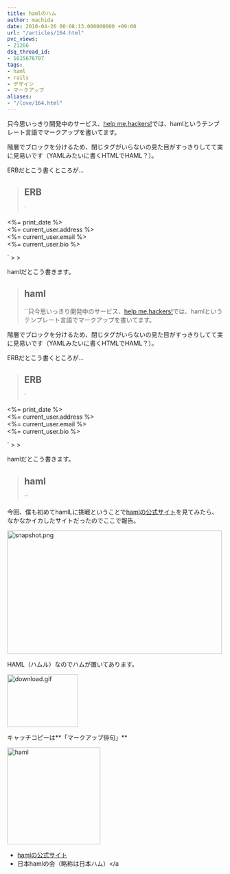 ```yaml
---
title: hamlのハム
author: machida
date: 2010-04-26 00:08:13.000000000 +09:00
url: "/articles/164.html"
pvc_views:
- 21266
dsq_thread_id:
- 1615676707
tags:
- haml
- rails
- デザイン
- マークアップ
aliases:
- "/love/164.html"
---
```

只今思いっきり開発中のサービス、[help me,hackers!][1]では、hamlというテンプレート言語でマークアップを書いてます。

階層でブロックを分けるため、閉じタグがいらないの見た目がすっきりしてて実に見易いです（YAMLみたいに書くHTMLでHAML？）。

ERBだとこう書くところが…

> ## ERB
>
> `
<div id="profile">
<div class="left column">
<div id="date"><%= print_date %></div>
<div id="address"><%= current_user.address %></div>
</div>
<div class="right column">
<div id="email"><%= current_user.email %></div>
<div id="bio"><%= current_user.bio %></div>
</div>
</div>
<p>`
>
>

hamlだとこう書きます。

> ## haml
>
> ``只今思いっきり開発中のサービス、[help me,hackers!][1]では、hamlというテンプレート言語でマークアップを書いてます。

階層でブロックを分けるため、閉じタグがいらないの見た目がすっきりしてて実に見易いです（YAMLみたいに書くHTMLでHAML？）。

ERBだとこう書くところが…

> ## ERB
>
> `
<div id="profile">
<div class="left column">
<div id="date"><%= print_date %></div>
<div id="address"><%= current_user.address %></div>
</div>
<div class="right column">
<div id="email"><%= current_user.email %></div>
<div id="bio"><%= current_user.bio %></div>
</div>
</div>
<p>`
>
>

hamlだとこう書きます。

> ## haml
>
>``


>

今回、僕も初めてhamlLに挑戦ということで[hamlの公式サイト][2]を見てみたら、なかなかイカしたサイトだったのでここで報告。


  <a href="http://haml-lang.com/" title="haml"><img src="http://farm5.static.flickr.com/4035/4551199850_47529ded02.jpg" width="500" height="286" alt="snapshot.png" /></a>


HAML（ハムル）なのでハムが置いてあります。


  <img src="http://farm5.static.flickr.com/4008/4544623415_eec6b2ba74_o.gif" width="165" height="122" alt="download.gif" />


キャッチコピーは**「マークアップ俳句」**


  <img src="http://farm1.static.flickr.com/151/4551217536_c857b200de_o.jpg" width="217" height="225" alt="haml" />


  * [hamlの公式サイト][3]
  * 日本hamlの会（略称は日本ハム）</a</li> </ul>

 [1]: http://help-me-hackers.com
 [2]: http://haml-lang.com/
 [3]: http://haml-lang.com/ "haml"
